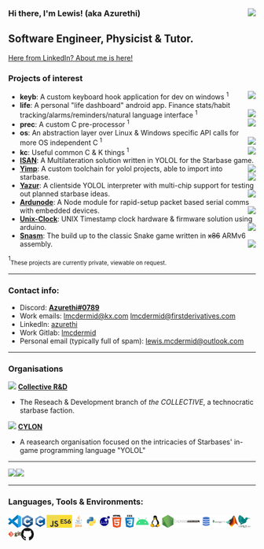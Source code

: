 ### Hi there, I'm Lewis! (aka Azurethi)  <img src="https://komarev.com/ghpvc/?username=Azurethi&color=orange" align="right">

## Software Engineer, Physicist & Tutor.

[Here from LinkedIn? About me is here!](statement.md)

### Projects of interest
- **keyb**: A custom keyboard hook application for dev on windows <sup>1</sup> <img src="https://img.shields.io/badge/wip-orange" align="right">
- **life**: A personal "life dashboard" android app. Finance stats/habit tracking/alarms/reminders/natural language interface <sup>1</sup> <img src="https://img.shields.io/badge/wip-orange" align="right">
- **prec**: A custom C pre-processor <sup>1</sup> <img src="https://img.shields.io/badge/planning-blue" align="right">
- **os**: An abstraction layer over Linux & Windows specific API calls for more OS independent C <sup>1</sup> <img src="https://img.shields.io/badge/ongoing-purple" align="right">
- **kc**: Useful common C & K things <sup>1</sup> <img src="https://img.shields.io/badge/ongoing-purple" align="right">
- [**ISAN**](https://github.com/Collective-SB/ISAN): A Multilateration solution written in YOLOL for the Starbase game. <img src="https://img.shields.io/badge/done-green" align="right">
- [**Yimp**](https://github.com/Azurethi/Yimp): A custom toolchain for yolol projects, able to import into starbase. <img src="https://img.shields.io/badge/done-green" align="right">
- [**Yazur**](https://github.com/Azurethi/Yazur): A clientside YOLOL interpreter with multi-chip support for testing out planned starbase ideas. <img src="https://img.shields.io/badge/done-green" align="right">
- [**Ardunode**](https://github.com/Azurethi/Ardunode): A Node module for rapid-setup packet based serial comms with embedded devices. <img src="https://img.shields.io/badge/done-green" align="right">
- [**Unix-Clock**](https://github.com/Azurethi/Unix-clock): UNIX Timestamp clock hardware & firmware solution using arduino. <img src="https://img.shields.io/badge/done-green" align="right">
- [**Snasm**](https://github.com/Azurethi/Snasm): The build up to the classic Snake game written in ~~x86~~ ARMv6 assembly. <img src="https://img.shields.io/badge/stale-red" align="right">
<!-- - **MCB**: A Minecraft bot for simple automation (Mining & Crafting) written in C <sup>1</sup> -->
<!-- - **ALT-ROUTER**: An account switching proxy for Minecraft, written in C++ <sup>1</sup> -->

<sup>1</sup><sub>These projects are currently private, viewable on request.</sub>

---
### Contact info:
- Discord: [**Azurethi#0789**](https://discord.com/users/434711871061491716)
- Work emails: lmcdermid@kx.com    lmcdermid@firstderivatives.com
- LinkedIn: [azurethi](https://www.linkedin.com/in/azurethi/)
- Work Gitlab: [lmcdermid](https://gitlab.com/lmcdermid)
- Personal email (typically full of spam): lewis.mcdermid@outlook.com

---
### Organisations

<img src="https://avatars0.githubusercontent.com/u/65873848" width="30px"> [**Collective R&D**](https://github.com/Collective-SB)
- The Reseach & Development branch of *the COLLECTIVE*, a technocratic starbase faction.

<img src="https://avatars1.githubusercontent.com/u/63423528?s=200&v=4" width="30px"> [**CYLON**](https://github.com/CylonSB)
- A reasearch organisation focused on the intricacies of Starbases' in-game programming language "YOLOL"

---

<img align="left" src="https://github-readme-stats.vercel.app/api?username=Azurethi&show_icons=true&count_private=true&hide=stars">
<img src="https://github-readme-stats.vercel.app/api/top-langs/?username=Azurethi&layout=compact">

---
### Languages, Tools & Environments:

<img align="left" alt="Visual Studio Code" width="26px" src="https://raw.githubusercontent.com/github/explore/80688e429a7d4ef2fca1e82350fe8e3517d3494d/topics/visual-studio-code/visual-studio-code.png" />


<img align="left" alt="C++" width="26px" src="https://raw.githubusercontent.com/github/explore/80688e429a7d4ef2fca1e82350fe8e3517d3494d/topics/cpp/cpp.png" />
<img align="left" alt="C" width="26px" src="https://raw.githubusercontent.com/github/explore/80688e429a7d4ef2fca1e82350fe8e3517d3494d/topics/c/c.png" />
<img align="left" alt="JavaScript" width="26px" src="https://raw.githubusercontent.com/github/explore/80688e429a7d4ef2fca1e82350fe8e3517d3494d/topics/javascript/javascript.png" />
<img align="left" alt="C++" width="26px" src="https://raw.githubusercontent.com/github/explore/80688e429a7d4ef2fca1e82350fe8e3517d3494d/topics/es6/es6.png" />
<img align="left" alt="Java" width="26px" src="https://raw.githubusercontent.com/github/explore/80688e429a7d4ef2fca1e82350fe8e3517d3494d/topics/java/java.png" />
<img align="left" alt="Python" width="26px" src="https://raw.githubusercontent.com/github/explore/80688e429a7d4ef2fca1e82350fe8e3517d3494d/topics/python/python.png" />
<img align="left" alt="Python" width="26px" src="https://raw.githubusercontent.com/github/explore/80688e429a7d4ef2fca1e82350fe8e3517d3494d/topics/lua/lua.png" />



<img align="left" alt="HTML5" width="26px" src="https://raw.githubusercontent.com/github/explore/80688e429a7d4ef2fca1e82350fe8e3517d3494d/topics/html/html.png" />
<img align="left" alt="CSS3" width="26px" src="https://raw.githubusercontent.com/github/explore/80688e429a7d4ef2fca1e82350fe8e3517d3494d/topics/css/css.png" />


<img align="left" alt="Android" width="26px" src="https://raw.githubusercontent.com/github/explore/80688e429a7d4ef2fca1e82350fe8e3517d3494d/topics/android/android.png" />
<img align="left" alt="Linux" width="26px" src="https://raw.githubusercontent.com/github/explore/80688e429a7d4ef2fca1e82350fe8e3517d3494d/topics/linux/linux.png" />

<img align="left" alt="Node.js" width="26px" src="https://raw.githubusercontent.com/github/explore/80688e429a7d4ef2fca1e82350fe8e3517d3494d/topics/nodejs/nodejs.png" />
<img align="left" alt="Express.js" width="26px" src="https://raw.githubusercontent.com/github/explore/80688e429a7d4ef2fca1e82350fe8e3517d3494d/topics/express/express.png" />

<img align="left" alt="Minecraft" width="26px" src="https://raw.githubusercontent.com/github/explore/80688e429a7d4ef2fca1e82350fe8e3517d3494d/topics/minecraft/minecraft.png" />


<img align="left" alt="SQL" width="26px" src="https://raw.githubusercontent.com/github/explore/80688e429a7d4ef2fca1e82350fe8e3517d3494d/topics/sql/sql.png" />
<img align="left" alt="MongoDB" width="26px" src="https://raw.githubusercontent.com/github/explore/80688e429a7d4ef2fca1e82350fe8e3517d3494d/topics/mongodb/mongodb.png" />

<img align="left" alt="Matlab" width="26px" src="https://raw.githubusercontent.com/github/explore/80688e429a7d4ef2fca1e82350fe8e3517d3494d/topics/matlab/matlab.png" />
<img align="left" alt="LaTeX" width="26px" src="https://raw.githubusercontent.com/github/explore/80688e429a7d4ef2fca1e82350fe8e3517d3494d/topics/latex/latex.png" />

<img align="left" alt="Git" width="26px" src="https://raw.githubusercontent.com/github/explore/80688e429a7d4ef2fca1e82350fe8e3517d3494d/topics/git/git.png" />
<img alt="GitHub" width="26px" src="https://raw.githubusercontent.com/github/explore/78df643247d429f6cc873026c0622819ad797942/topics/github/github.png" />


<!--

![ReadMe Card](https://github-readme-stats.vercel.app/api/pin/?username=azurethi&repo=unix-clock&theme=great-gatsby)

**Azurethi/Azurethi** is a ✨ _special_ ✨ repository because its `README.md` (this file) appears on your GitHub profile.

Here are some ideas to get you started:

- 🔭 I’m currently working on ...
- 🌱 I’m currently learning ...
- 👯 I’m looking to collaborate on ...
- 🤔 I’m looking for help with ...
- 💬 Ask me about ...
- 📫 How to reach me: ...
- 😄 Pronouns: ...
- ⚡ Fun fact: ...
-->
